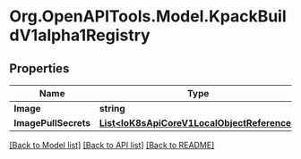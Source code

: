 
# Org.OpenAPITools.Model.KpackBuildV1alpha1Registry

## Properties

Name | Type | Description | Notes
------------ | ------------- | ------------- | -------------
**Image** | **string** |  | 
**ImagePullSecrets** | [**List&lt;IoK8sApiCoreV1LocalObjectReference&gt;**](IoK8sApiCoreV1LocalObjectReference.md) |  | [optional] 

[[Back to Model list]](../README.md#documentation-for-models)
[[Back to API list]](../README.md#documentation-for-api-endpoints)
[[Back to README]](../README.md)

